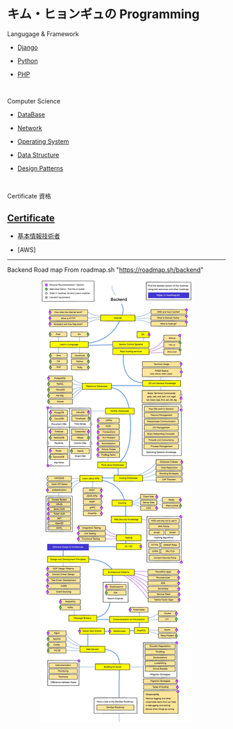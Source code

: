 # キム・ヒョンギュの Programming

Langugage & Framework

- [Django](Django/Django_index.md)

- [Python](Python/Python_index.md)

- [PHP](PHP/PHP_index.md)

<br>

Computer Science

- [DataBase](DB/DB.md)

- [Network](Network/Network.md)

- [Operating System](OS/OS.md)

- [Data Structure](DataStructure/DataStructure.md)

- [Design Patterns](design_patterns/design_patterns.md)

<br>

Certificate 資格

## [Certificate](Certificate/Certificate_index.md)

- [基本情報技術者](/Programming/CS_hk/Certificate/%E5%9F%BA%E6%9C%AC%E6%83%85%E5%A0%B1%E6%8A%80%E8%A1%93%E8%80%85%E8%A9%A6%E9%A8%93/Basic_info_test_index.md)

- [AWS]

---

Backend Road map From roadmap.sh "https://roadmap.sh/backend"

<p align="center">
  <img src="page_1_backend.jpg">
</p>
